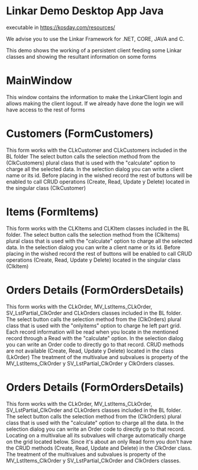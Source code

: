 # Linkar Demo Desktop App Java

executable in https://kosday.com/resources/

We advise you to use the Linkar Framework for .NET, CORE, JAVA and C.

This demo shows the working of a persistent client feeding some Linkar classes and showing the resultant information on some forms

# MainWindow 
This window contains the information to make the LinkarClient login and allows making the client logout. If we already have done the login we will have access to the rest of forms

# Customers (FormCustomers) 
This form works with the CLkCustomer and CLkCustomers included in the BL folder
The select button calls the selection method from the (ClkCustomers) plural class that is used with the "calculate" option to charge all the selected data. In the selection dialog you can write a client name or its id.
Before placing in the wished record the rest of buttons will be enabled to call CRUD operations (Create, Read, Update y Delete) located in the singular class (ClkCustomer)

# Items (FormItems) 
This form works with the CLKItems and CLKItem classes included in the BL folder.
The select button calls the selection method from the (ClkItems) plural class that is used with the "calculate" option to charge all the selected data. In the selection dialog you can write a client name or its id.
Before placing in the wished record the rest of buttons will be enabled to call CRUD operations (Create, Read, Update y Delete) located in the singular class (ClkItem)

# Orders Details (FormOrdersDetails) 
This form works with the CLkOrder, MV_LstItems_CLkOrder, SV_LstPartial_ClkOrder and CLkOrders classes included in the BL folder.
The select button calls the selection method from the (ClkOrders) plural class that is used with the "onlyitems" option to charge he left part grid. Each record information will be read when you locate in the mentioned record through a Read with the "calculate" option. In the selection dialog you can write an Order code to directly go to that record.
CRUD methods are not available (Create, Read, Update y Delete) located in the class (LkOrder)
The treatment of the multivalue and subvalues is property of the  MV_LstItems_ClkOrder y SV_LstPartial_ClkOrder y ClkOrders classes. 

# Orders Details (FormOrdersDetails) 
This form works with the CLkOrder, MV_LstItems_CLkOrder, SV_LstPartial_ClkOrder and CLkOrders classes included in the BL folder.
The select button calls the selection method from the (ClkOrders) plural class that is used with the "calculate" option to charge all the data. In the selection dialog you can write an Order code to directly go to that record.
Locating on a multivalue all its subvalues will charge automatically charge on the grid located below.
Since it's about an only Read form you don't have the CRUD methods (Create, Read, Update and Delete) in the ClkOrder class.
The treatment of the multivalues and subvalues is property of the MV_LstItems_ClkOrder y SV_LstPartial_ClkOrder and ClkOrders classes.
